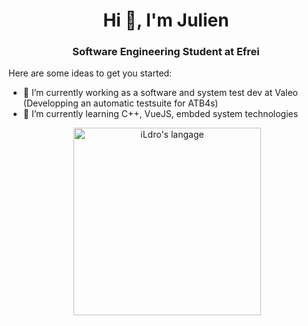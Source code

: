 <h1 align="center">Hi 👋, I'm Julien</h1>
<h3 align="center">Software Engineering Student at Efrei</h3>


Here are some ideas to get you started:

- 🔭 I’m currently working as a software and system test dev at Valeo (Developping an automatic testsuite for ATB4s)
- 🌱 I’m currently learning C++, VueJS, embded system technologies

<div align="center">&nbsp;<img src="https://github-readme-stats.vercel.app/api/top-langs?username=iLdro&locale=en&hide_title=false&layout=compact&card_width=700&langs_count=11&theme=dracula&hide_border=true" height="300" alt="iLdro's langage"/></div>
